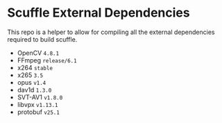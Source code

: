 # Scuffle External Dependencies

This repo is a helper to allow for compiling all the external dependencies required to build scuffle.

- OpenCV `4.8.1`
- FFmpeg `release/6.1`
- x264 `stable`
- x265 `3.5`
- opus `v1.4`
- dav1d `1.3.0`
- SVT-AV1 `v1.8.0`
- libvpx `v1.13.1`
- protobuf `v25.1`
